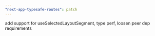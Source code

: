 ```yaml
---
"next-app-typesafe-routes": patch
---
```


add support for useSelectedLayoutSegment, type perf, loosen peer dep requirements
